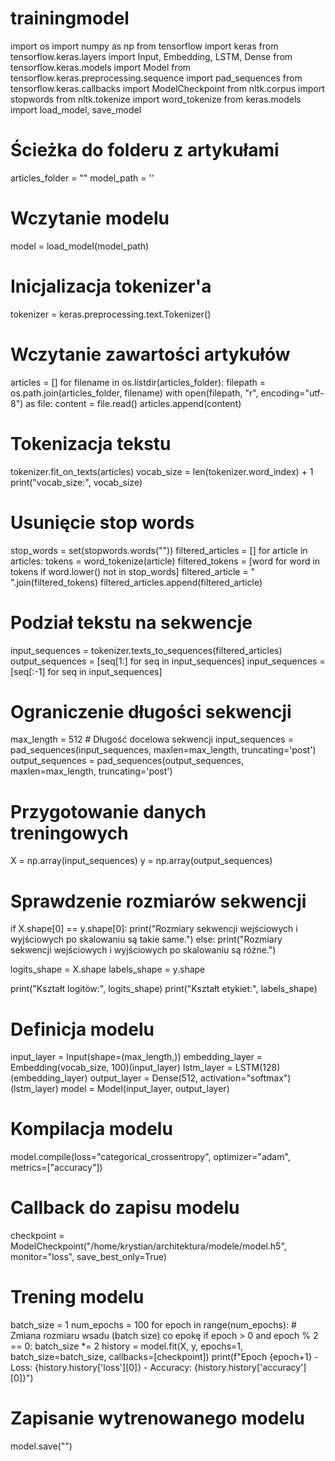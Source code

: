 # trainingmodel
import os
import numpy as np
from tensorflow import keras
from tensorflow.keras.layers import Input, Embedding, LSTM, Dense
from tensorflow.keras.models import Model
from tensorflow.keras.preprocessing.sequence import pad_sequences
from tensorflow.keras.callbacks import ModelCheckpoint
from nltk.corpus import stopwords
from nltk.tokenize import word_tokenize
from keras.models import load_model, save_model
# Ścieżka do folderu z artykułami
articles_folder = ""
model_path = ''
# Wczytanie modelu
model = load_model(model_path)
# Inicjalizacja tokenizer'a
tokenizer = keras.preprocessing.text.Tokenizer()

# Wczytanie zawartości artykułów
articles = []
for filename in os.listdir(articles_folder):
    filepath = os.path.join(articles_folder, filename)
    with open(filepath, "r", encoding="utf-8") as file:
        content = file.read()
        articles.append(content)

# Tokenizacja tekstu
tokenizer.fit_on_texts(articles)
vocab_size = len(tokenizer.word_index) + 1
print("vocab_size:", vocab_size)
# Usunięcie stop words
stop_words = set(stopwords.words(""))
filtered_articles = []
for article in articles:
    tokens = word_tokenize(article)
    filtered_tokens = [word for word in tokens if word.lower() not in stop_words]
    filtered_article = " ".join(filtered_tokens)
    filtered_articles.append(filtered_article)

# Podział tekstu na sekwencje
input_sequences = tokenizer.texts_to_sequences(filtered_articles)
output_sequences = [seq[1:] for seq in input_sequences]
input_sequences = [seq[:-1] for seq in input_sequences]

# Ograniczenie długości sekwencji
max_length = 512  # Długość docelowa sekwencji
input_sequences = pad_sequences(input_sequences, maxlen=max_length, truncating='post')
output_sequences = pad_sequences(output_sequences, maxlen=max_length, truncating='post')

# Przygotowanie danych treningowych
X = np.array(input_sequences)
y = np.array(output_sequences)

# Sprawdzenie rozmiarów sekwencji
if X.shape[0] == y.shape[0]:
    print("Rozmiary sekwencji wejściowych i wyjściowych po skalowaniu są takie same.")
else:
    print("Rozmiary sekwencji wejściowych i wyjściowych po skalowaniu są różne.")

logits_shape = X.shape
labels_shape = y.shape

print("Kształt logitów:", logits_shape)
print("Kształt etykiet:", labels_shape)

# Definicja modelu
input_layer = Input(shape=(max_length,))
embedding_layer = Embedding(vocab_size, 100)(input_layer)
lstm_layer = LSTM(128)(embedding_layer)
output_layer = Dense(512, activation="softmax")(lstm_layer)
model = Model(input_layer, output_layer)

# Kompilacja modelu
model.compile(loss="categorical_crossentropy", optimizer="adam", metrics=["accuracy"])

# Callback do zapisu modelu
checkpoint = ModelCheckpoint("/home/krystian/architektura/modele/model.h5", monitor="loss", save_best_only=True)

# Trening modelu
batch_size = 1
num_epochs = 100
for epoch in range(num_epochs):
    # Zmiana rozmiaru wsadu (batch size) co epokę
    if epoch > 0 and epoch % 2 == 0:
        batch_size *= 2
    history = model.fit(X, y, epochs=1, batch_size=batch_size, callbacks=[checkpoint])
    print(f"Epoch {epoch+1} - Loss: {history.history['loss'][0]} - Accuracy: {history.history['accuracy'][0]}")

# Zapisanie wytrenowanego modelu
model.save("")
